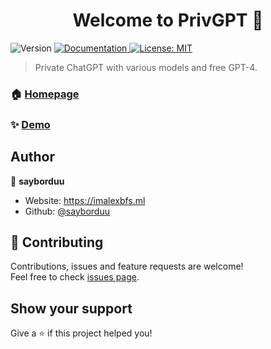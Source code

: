 <h1 align="center">Welcome to PrivGPT 👋</h1>
<p>
  <img alt="Version" src="https://img.shields.io/badge/version-20230613-blue.svg?cacheSeconds=2592000" />
  <a href="https://gpt.imalexbfs.ml/docs" target="_blank">
    <img alt="Documentation" src="https://img.shields.io/badge/documentation-yes-brightgreen.svg" />
  </a>
  <a href="#" target="_blank">
    <img alt="License: MIT" src="https://img.shields.io/badge/License-MIT-yellow.svg" />
  </a>
</p>

> Private ChatGPT with various models and free GPT-4.

### 🏠 [Homepage](https://gpt.imalexbfs.ml)

### ✨ [Demo](https://gpt.imalexbfs.ml)

## Author

👤 **sayborduu**

* Website: https://imalexbfs.ml
* Github: [@sayborduu](https://github.com/sayborduu)

## 🤝 Contributing

Contributions, issues and feature requests are welcome!<br />Feel free to check [issues page](https://github.com/sayborduu/privgpt/issues). 

## Show your support

Give a ⭐️ if this project helped you!
